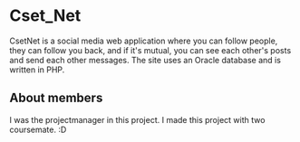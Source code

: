 # Cset_Net
CsetNet is a social media web application where you can follow people, they can follow you back, and if it's mutual, you can see each other's posts and send each other messages. The site uses an Oracle database and is written in PHP.

## About members
I was the projectmanager in this project. I made this project with two coursemate.  :D

